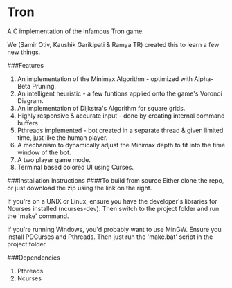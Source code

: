Tron
====

A C implementation of the infamous Tron game. 

We (Samir Otiv, Kaushik Garikipati & Ramya TR) created this to learn a few new things.

###Features
1. An implementation of the Minimax Algorithm - optimized with Alpha-Beta Pruning.
2. An intelligent heuristic - a few funtions applied onto the game's Voronoi Diagram.
3. An implementation of Dijkstra's Algorithm for square grids.
4. Highly responsive & accurate input - done by creating internal command buffers.
5. Pthreads implemented - bot created in a separate thread & given limited time, just like the human player.
6. A mechanism to dynamically adjust the Minimax depth to fit into the time window of the bot.
7. A two player game mode.
8. Terminal based colored UI using Curses.


###Installation Instructions
####To build from source
Either clone the repo, or just download the zip using the link on the right. 

If you're on a UNIX or Linux, ensure you have the developer's libraries for Ncurses installed (ncurses-dev). Then switch to the project folder and run the 'make' command.

If you're running Windows, you'd probably want to use MinGW. Ensure you install PDCurses and Pthreads. Then just run the 'make.bat' script in the project folder.



###Dependencies
1. Pthreads
2. Ncurses


